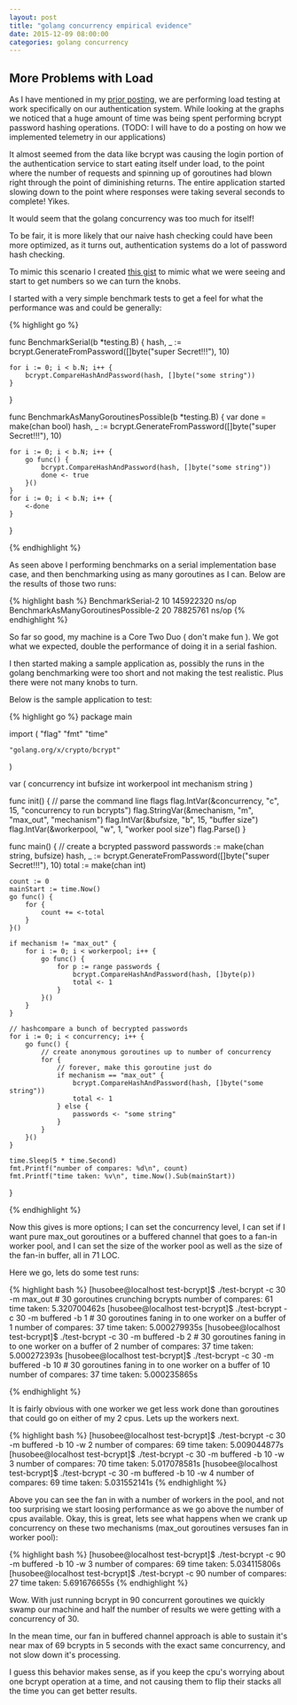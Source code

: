 ```yaml
---
layout: post
title: "golang concurrency empirical evidence"
date: 2015-12-09 08:00:00
categories: golang concurrency
---
```


## More Problems with Load

As I have mentioned in my [prior posting][redis-load], we are performing load testing at work
specifically on our authentication system.  While looking at the graphs we 
noticed that a huge amount of time was being spent performing bcrypt password
hashing operations. (TODO: I will have to do a posting on how we implemented telemetry
in our applications)

It almost seemed from the data like bcrypt was causing the login portion of the 
authentication service to start eating itself under load, to the point where the
number of requests and spinning up of goroutines had blown right through the 
point of diminishing returns.  The entire application started slowing down to 
the point where responses were taking several seconds to complete! Yikes.

It would seem that the golang concurrency was too much for itself!

To be fair, it is more likely that our naive hash checking could have been more
optimized, as it turns out, authentication systems do a lot of password hash
checking. 

To mimic this scenario I created [this gist][homework] to mimic what we were
seeing and start to get numbers so we can turn the knobs.

I started with a very simple benchmark tests to get a feel for what the 
performance was and could be generally:

{% highlight go %}

func BenchmarkSerial(b *testing.B) {
	hash, _ := bcrypt.GenerateFromPassword([]byte("super Secret!!!"), 10)

	for i := 0; i < b.N; i++ {
		bcrypt.CompareHashAndPassword(hash, []byte("some string"))
	}
}

func BenchmarkAsManyGoroutinesPossible(b *testing.B) {
	var done = make(chan bool)
	hash, _ := bcrypt.GenerateFromPassword([]byte("super Secret!!!"), 10)

	for i := 0; i < b.N; i++ {
		go func() {
			bcrypt.CompareHashAndPassword(hash, []byte("some string"))
			done <- true
		}()
	}
	for i := 0; i < b.N; i++ {
		<-done
	}
}

{% endhighlight %}

As seen above I performing benchmarks on a serial implementation base case, and 
then benchmarking using as many goroutines as I can.  Below are the results of
those two runs:

{% highlight bash %}
BenchmarkSerial-2                             10         145922320 ns/op
BenchmarkAsManyGoroutinesPossible-2           20          78825761 ns/op
{% endhighlight %}

So far so good, my machine is a Core Two Duo ( don't make fun ).  We got what we
expected, double the performance of doing it in a serial fashion.

I then started making a sample application as, possibly the runs in the golang
benchmarking were too short and not making the test realistic.  Plus there were
not many knobs to turn.

Below is the sample application to test:

{% highlight go %}
package main

import (
	"flag"
	"fmt"
	"time"

	"golang.org/x/crypto/bcrypt"
)

var (
	concurrency int
	bufsize     int
	workerpool  int
	mechanism   string
)

func init() {
	// parse the command line flags
	flag.IntVar(&concurrency, "c", 15, "concurrency to run bcrypts")
	flag.StringVar(&mechanism, "m", "max_out", "mechanism")
	flag.IntVar(&bufsize, "b", 15, "buffer size")
	flag.IntVar(&workerpool, "w", 1, "worker pool size")
	flag.Parse()
}

func main() {
	// create a bcrypted password
	passwords := make(chan string, bufsize)
	hash, _ := bcrypt.GenerateFromPassword([]byte("super Secret!!!"), 10)
	total := make(chan int)

	count := 0
	mainStart := time.Now()
	go func() {
		for {
			count += <-total
		}
	}()

	if mechanism != "max_out" {
		for i := 0; i < workerpool; i++ {
			go func() {
				for p := range passwords {
					bcrypt.CompareHashAndPassword(hash, []byte(p))
					total <- 1
				}
			}()
		}
	}

	// hashcompare a bunch of becrypted passwords
	for i := 0; i < concurrency; i++ {
		go func() {
			// create anonymous goroutines up to number of concurrency
			for {
				// forever, make this goroutine just do
				if mechanism == "max_out" {
					bcrypt.CompareHashAndPassword(hash, []byte("some string"))
					total <- 1
				} else {
					passwords <- "some string"
				}
			}
		}()
	}

	time.Sleep(5 * time.Second)
	fmt.Printf("number of compares: %d\n", count)
	fmt.Printf("time taken: %v\n", time.Now().Sub(mainStart))
}

{% endhighlight %}

Now this gives is more options; I can set the concurrency level, I can set 
if I want pure max_out goroutines or a buffered channel that goes to a fan-in
worker pool, and I can set the size of the worker pool as well as the size
of the fan-in buffer, all in 71 LOC.

Here we go, lets do some test runs:

{% highlight bash %}
[husobee@localhost test-bcrypt]$ ./test-bcrypt -c 30 -m max_out # 30 goroutines crunching bcrypts
number of compares: 61
time taken: 5.320700462s
[husobee@localhost test-bcrypt]$ ./test-bcrypt -c 30 -m buffered -b 1 # 30 goroutines faning in to one worker on a buffer of 1
number of compares: 37
time taken: 5.000279935s
[husobee@localhost test-bcrypt]$ ./test-bcrypt -c 30 -m buffered -b 2 # 30 goroutines faning in to one worker on a buffer of 2
number of compares: 37
time taken: 5.000272393s
[husobee@localhost test-bcrypt]$ ./test-bcrypt -c 30 -m buffered -b 10 # 30 goroutines faning in to one worker on a buffer of 10
number of compares: 37
time taken: 5.000235865s

{% endhighlight %}

It is fairly obvious with one worker we get less work done than goroutines that
could go on either of my 2 cpus.  Lets up the workers next.

{% highlight bash %}
[husobee@localhost test-bcrypt]$ ./test-bcrypt -c 30 -m buffered -b 10 -w 2
number of compares: 69
time taken: 5.009044877s
[husobee@localhost test-bcrypt]$ ./test-bcrypt -c 30 -m buffered -b 10 -w 3
number of compares: 70
time taken: 5.017078581s
[husobee@localhost test-bcrypt]$ ./test-bcrypt -c 30 -m buffered -b 10 -w 4
number of compares: 69
time taken: 5.031552141s
{% endhighlight %}

Above you can see the fan in with a number of workers in the pool, and not too 
surprising we start loosing performance as we go above the number of cpus 
available.  Okay, this is great, lets see what happens when we crank up
concurrency on these two mechanisms (max_out goroutines versuses fan in worker
pool):

{% highlight bash %}
[husobee@localhost test-bcrypt]$ ./test-bcrypt -c 90 -m buffered -b 10 -w 3
number of compares: 69
time taken: 5.034115806s
[husobee@localhost test-bcrypt]$ ./test-bcrypt -c 90
number of compares: 27
time taken: 5.691676655s
{% endhighlight %}

Wow.  With just running bcrypt in 90 concurrent goroutines we quickly swamp
our machine and half the number of results we were getting with a concurrency
of 30.

In the mean time, our fan in buffered channel approach is able to sustain it's near
max of 69 bcrypts in 5 seconds with the exact same concurrency, and not slow
down it's processing.

I guess this behavior makes sense, as if you keep the cpu's worrying about one 
bcrypt operation at a time, and not causing them to flip their stacks all the
time you can get better results.

[homework]: https://gist.github.com/husobee/e7613552a3c22fdb680b
[redis-load]: http://husobee.github.io/golang/redis/2015/12/04/golang-redis-strange.html
